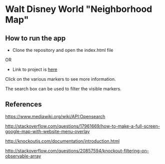 # Walt Disney World "Neighborhood Map"

## How to run the app
* Clone the repository and open the index.html file

OR

* Link to project is [here](https://mkuehn10.github.io/portfolio/neighborhood)

Click on the various markers to see more information.

The search box can be used to filter the visible markers.

## References
https://www.mediawiki.org/wiki/API:Opensearch

http://stackoverflow.com/questions/17961669/how-to-make-a-full-screen-google-map-with-website-menu-overlay

http://knockoutjs.com/documentation/introduction.html

http://stackoverflow.com/questions/20857594/knockout-filtering-on-observable-array